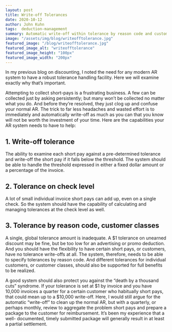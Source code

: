 ```yaml
---
layout: post
title: Write-off Tolerances
date: 2020-10-12
author: John Kuhn
tags:  deduction-management
summary: Automatic write-off within tolerance by reason code and customer class
image: "/assets/img/blog/writeofftolerance.jpg"
featured_image: "/blog/writeofftolerance.jpg"
featured_image_alt: "writeofftolerance"
featured_image_height: "100px"
featured_image_width: "200px"
---
```


In my previous blog on discounting, I noted the need for any modern AR system to have a robust tolerance handling facility.  Here we will examine exactly why that’s important. 

Attempting to collect short-pays is a frustrating business.  A few can be collected just by asking persistently; but many won’t be collected no matter what you do.  And before they’re resolved, they just clog up and confuse your normal AR.  The trick to far less headaches and wasted effort is to immediately and automatically write-off as much as you can that you know will not be worth the investment of your time.  Here are the capabilities your AR system needs to have to help: 

## 1. Write-off tolerance

The ability to examine each short pay against a pre-determined tolerance and write-off the short pay if it falls below the threshold.  The system should be able to handle the threshold expressed in either a fixed dollar amount or a percentage of the invoice. 

## 2. Tolerance on check level

A lot of small individual invoice short pays can add up, even on a single check.  So the system should have the capability of calculating and managing tolerances at the check level as well. 

## 3. Tolerance by reason code, customer classes

A single, global tolerance amount is inadequate.  A $1 tolerance on unearned discount may be fine, but be too low for an advertising or promo deduction.  And you should have the flexibility to have certain short pays, or customers, have no tolerance write-offs at all.  The system, therefore, needs to be able to specify tolerances by reason code.  And different tolerances for individual customers, or customer classes, should also be supported for full benefits to be realized.

A good system should also protect you against the “death by a thousand cuts” syndrome.  If your tolerance is set at $1 by invoice and you have 10,000 invoices a quarter for a certain customer who habitually short pays, that could mean up to a $10,000 write-off.  Here, I would still argue for the automatic “write-off” to clean up the normal AR, but with a quarterly, or perhaps monthly, review to aggregate the problem short pays and prepare a package to the customer for reimbursement.  It’s been my experience that a well- documented, timely submitted package will generally result in at least a partial settlement.
